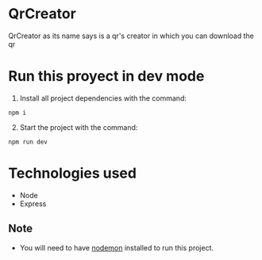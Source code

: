 # QrCreator
QrCreator as its name says is a qr's creator in which you can download the qr

# Run this proyect in dev mode

1. Install all project dependencies with the command: 
```
npm i
```

2. Start the project with the command:
```
npm run dev
```

# Technologies used
* Node
* Express

## Note

* You will need to have [nodemon](https://www.npmjs.com/package/nodemon) installed to run this project.